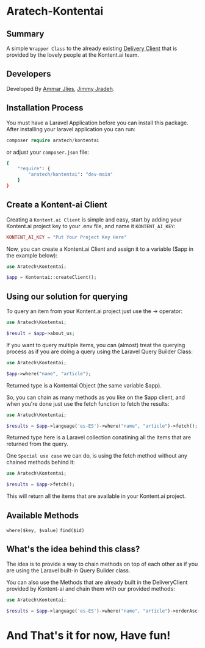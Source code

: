 # Aratech-Kontentai

## Summary
A simple `Wrapper Class` to the already existing [Delivery Client](https://github.com/kontent-ai/delivery-sdk-php/tree/master) that is provided by the lovely people at the Kontent.ai team.

## Developers
Developed By [Ammar Jlies](https://github.com/AmmarJS), [Jimmy Jradeh](https://github.com/ssl3nd3r).

## Installation Process
You must have a Laravel Application before you can install this package.
After installing your laravel application you can run:

```php
composer require aratech/kontentai
```

or adjust your `composer.json` file:

```sh
{
    "require": {
        "aratech/kontentai": "dev-main"
    }
}
```

## Create a Kontent-ai Client
Creating a `Kontent.ai Client` is simple and easy, start by adding your Kontent.ai project key to your .env file, and name it `KONTENT_AI_KEY`:
```php
KONTENT_AI_KEY = "Put Your Project Key Here"
```

Now, you can create a Kontent.ai Client and assign it to a variable ($app in the example below):
```php
use Aratech\Kontentai;

$app = Kontentai::createClient();
```

## Using our solution for querying
To query an item from your Kontent.ai project just use the -> operator:
```php
use Aratech\Kontentai;

$result = $app->about_us;
```

If you want to query multiple items, you can (almost) treat the querying process as if you are doing a query using the Laravel Query Builder Class:
```php
use Aratech\Kontentai;

$app->where("name", "article");
```
Returned type is a Kontentai Object (the same variable $app).

So, you can chain as many methods as you like on the $app client, and when you're done just use the fetch function to fetch the results:
```php
use Aratech\Kontentai;

$results = $app->language('es-ES')->where("name", "article")->fetch();
```
Returned type here is a Laravel collection conatining all the items that are returned from the query.

One `Special use case` we can do, is using the fetch method without any chained methods behind it:
```php
use Aratech\Kontentai;

$results = $app->fetch();
```
This will return all the items that are available in your Kontent.ai project.

## Available Methods
  `where($key, $value)`
  `find($id)`

## What's the idea behind this class?
The idea is to provide a way to chain methods on top of each other as if you are using the Laravel built-in Query Builder class.

You can also use the Methods that are already built in the DeliveryClient provided by Kontent-ai and chain them with our provided methods:
```php
use Aratech\Kontentai;

$results = $app->language('es-ES')->where("name", "article")->orderAsc('elements.product_name')->limit(10)->fetch();
```

# And That's it for now, Have fun!










